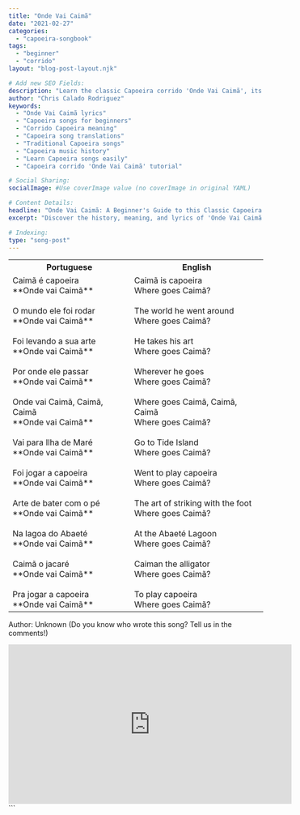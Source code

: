 ```yaml
---
title: "Onde Vai Caimã"
date: "2021-02-27"
categories:
  - "capoeira-songbook"
tags:
  - "beginner"
  - "corrido"
layout: "blog-post-layout.njk"

# Add new SEO Fields:
description: "Learn the classic Capoeira corrido 'Onde Vai Caimã', its meaning, and history. Perfect for beginners! #CapoeiraSong"
author: "Chris Calado Rodriguez"
keywords:
  - "Onde Vai Caimã lyrics"
  - "Capoeira songs for beginners"
  - "Corrido Capoeira meaning"
  - "Capoeira song translations"
  - "Traditional Capoeira songs"
  - "Capoeira music history"
  - "Learn Capoeira songs easily"
  - "Capoeira corrido 'Onde Vai Caimã' tutorial"

# Social Sharing:
socialImage: #Use coverImage value (no coverImage in original YAML)

# Content Details:
headline: "Onde Vai Caimã: A Beginner's Guide to this Classic Capoeira Corrido"
excerpt: "Discover the history, meaning, and lyrics of 'Onde Vai Caimã', a fundamental Capoeira corrido for beginners."

# Indexing:
type: "song-post"
---
```



<table class="capoeira-table">
    <tr class="header-row">
        <th>Portuguese</th>
        <th>English</th>
    </tr>
    <tr>
        <td>Caimã é capoeira<br>**Onde vai Caimã**<br><br>O mundo ele foi rodar<br>**Onde vai Caimã**<br><br>Foi levando a sua arte<br>**Onde vai Caimã**<br><br>Por onde ele passar<br>**Onde vai Caimã**<br><br>Onde vai Caimã, Caimã, Caimã<br>**Onde vai Caimã**<br><br>Vai para Ilha de Maré<br>**Onde vai Caimã**<br><br>Foi jogar a capoeira<br>**Onde vai Caimã**<br><br>Arte de bater com o pé<br>**Onde vai Caimã**<br><br>Na lagoa do Abaeté<br>**Onde vai Caimã**<br><br>Caimã o jacaré<br>**Onde vai Caimã**<br><br>Pra jogar a capoeira<br>**Onde vai Caimã**</td>
        <td>Caimã is capoeira<br>Where goes Caimã?<br><br>The world he went around<br>Where goes Caimã?<br><br>He takes his art<br>Where goes Caimã?<br><br>Wherever he goes<br>Where goes Caimã?<br><br>Where goes Caimã, Caimã, Caimã<br>Where goes Caimã?<br><br>Go to Tide Island<br>Where goes Caimã?<br><br>Went to play capoeira<br>Where goes Caimã?<br><br>The art of striking with the foot<br>Where goes Caimã?<br><br>At the Abaeté Lagoon<br>Where goes Caimã?<br><br>Caiman the alligator<br>Where goes Caimã?<br><br>To play capoeira<br>Where goes Caimã?</td>
    </tr>
</table>
<figcaption>

Author: Unknown (Do you know who wrote this song? Tell us in the comments!)

</figcaption>

<iframe width="560" height="315" src="https://www.youtube.com/embed/fiveJ2PUSBU" title="YouTube video player" frameborder="0" allow="accelerometer; autoplay; clipboard-write; encrypted-media; gyroscope; picture-in-picture" allowfullscreen></iframe>
```